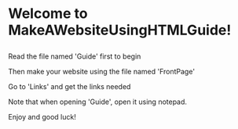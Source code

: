 <p><h1>Welcome to MakeAWebsiteUsingHTMLGuide!</p></h1>
<p>Read the file named 'Guide' first to begin</p>
<p>Then make your website using the file named 'FrontPage'</p>
<p>Go to 'Links' and get the links needed</p>
<p>Note that when opening 'Guide', open it using notepad.</p>
<p>Enjoy and good luck!</p>
